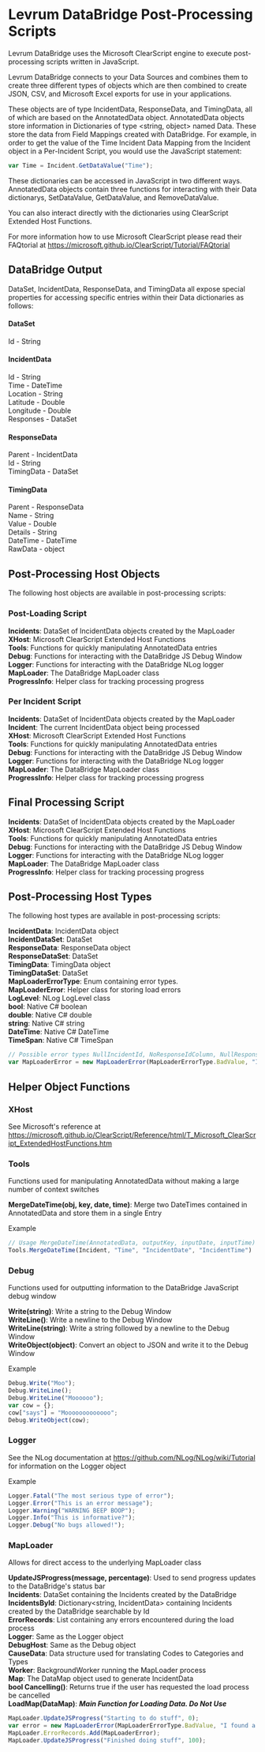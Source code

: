 Levrum DataBridge Post-Processing Scripts
=========================================

Levrum DataBridge uses the Microsoft ClearScript engine to execute post-processing scripts written in JavaScript.

Levrum DataBridge connects to your Data Sources and combines them to create three different types of objects which are then combined to create JSON, CSV, and Microsoft Excel exports for use in your applications. 

These objects are of type IncidentData, ResponseData, and TimingData, all of which are based on the AnnotatedData object. AnnotatedData objects store information in Dictionaries of type <string, object> named Data. These store the data from Field
Mappings created with DataBridge. For example, in order to get the value of the Time Incident Data Mapping from the Incident object in a Per-Incident Script, you would use the JavaScript statement:
```javascript
var Time = Incident.GetDataValue("Time");
```

These dictionaries can be accessed in JavaScript in two different ways. AnnotatedData objects contain three functions for interacting with their Data dictionarys, SetDataValue, GetDataValue, and RemoveDataValue. 

You can also interact directly with the dictionaries using ClearScript Extended Host Functions. 

For more information how to use Microsoft ClearScript please read their FAQtorial at https://microsoft.github.io/ClearScript/Tutorial/FAQtorial

## DataBridge Output

DataSet, IncidentData, ResponseData, and TimingData all expose special properties for accessing specific entries within their Data dictionaries as follows:

#### DataSet
Id - String

#### IncidentData
Id - String  
Time - DateTime  
Location - String  
Latitude - Double  
Longitude - Double  
Responses - DataSet<ResponseData>

#### ResponseData
Parent - IncidentData  
Id - String  
TimingData - DataSet<TimingData>  

#### TimingData
Parent - ResponseData  
Name - String  
Value - Double  
Details - String  
DateTime - DateTime  
RawData - object  

Post-Processing Host Objects
----------------------------
The following host objects are available in post-processing scripts:

### Post-Loading Script

**Incidents**: DataSet of IncidentData objects created by the MapLoader  
**XHost**: Microsoft ClearScript Extended Host Functions  
**Tools**: Functions for quickly manipulating AnnotatedData entries  
**Debug**: Functions for interacting with the DataBridge JS Debug Window  
**Logger**: Functions for interacting with the DataBridge NLog logger  
**MapLoader**: The DataBridge MapLoader class  
**ProgressInfo**: Helper class for tracking processing progress  

### Per Incident Script

**Incidents**: DataSet of IncidentData objects created by the MapLoader  
**Incident**: The current IncidentData object being processed  
**XHost**: Microsoft ClearScript Extended Host Functions  
**Tools**: Functions for quickly manipulating AnnotatedData entries  
**Debug**: Functions for interacting with the DataBridge JS Debug Window  
**Logger**: Functions for interacting with the DataBridge NLog logger  
**MapLoader**: The DataBridge MapLoader class  
**ProgressInfo**: Helper class for tracking processing progress  

## Final Processing Script

**Incidents**: DataSet of IncidentData objects created by the MapLoader  
**XHost**: Microsoft ClearScript Extended Host Functions  
**Tools**: Functions for quickly manipulating AnnotatedData entries  
**Debug**: Functions for interacting with the DataBridge JS Debug Window  
**Logger**: Functions for interacting with the DataBridge NLog logger  
**MapLoader**: The DataBridge MapLoader class  
**ProgressInfo**: Helper class for tracking processing progress  

Post-Processing Host Types
--------------------------

The following host types are available in post-processing scripts:

**IncidentData**: IncidentData object  
**IncidentDataSet**: DataSet<IncidentData>  
**ResponseData**: ResponseData object  
**ResponseDataSet**: DataSet<ResponseData>  
**TimingData**: TimingData object  
**TimingDataSet**: DataSet<TimingData>  
**MapLoaderErrorType**: Enum containing error types.  
**MapLoaderError**: Helper class for storing load errors  
**LogLevel**: NLog LogLevel class  
**bool**: Native C# boolean  
**double**: Native C# double  
**string**: Native C# string  
**DateTime**: Native C# DateTime  
**TimeSpan**: Native C# TimeSpan  

```javascript
// Possible error types NullIncidentId, NoResponseIdColumn, NullResponseId, NullValue, BadValue, MergeConflict, LoaderException
var MapLoaderError = new MapLoaderError(MapLoaderErrorType.BadValue, "I found a bad value!");
```

Helper Object Functions
-------------------------------------

### XHost

See Microsoft's reference at https://microsoft.github.io/ClearScript/Reference/html/T_Microsoft_ClearScript_ExtendedHostFunctions.htm

### Tools

Functions used for manipulating AnnotatedData without making a large number of context switches

**MergeDateTime(obj, key, date, time)**: Merge two DateTimes contained in AnnotatedData and store them in a single Entry

Example
```javascript
// Usage MergeDateTime(AnnotatedData, outputKey, inputDate, inputTime)
Tools.MergeDateTime(Incident, "Time", "IncidentDate", "IncidentTime")
```

### Debug

Functions used for outputting information to the DataBridge JavaScript debug window

**Write(string)**: Write a string to the Debug Window  
**WriteLine()**: Write a newline to the Debug Window  
**WriteLine(string)**: Write a string followed by a newline to the Debug Window  
**WriteObject(object)**: Convert an object to JSON and write it to the Debug Window  

Example
```javascript
Debug.Write("Moo");
Debug.WriteLine();
Debug.WriteLine("Moooooo");
var cow = {};
cow["says"] = "Mooooooooooooo";
Debug.WriteObject(cow);
```

### Logger

See the NLog documentation at https://github.com/NLog/NLog/wiki/Tutorial for information on the Logger object

Example
```javascript
Logger.Fatal("The most serious type of error");
Logger.Error("This is an error message");
Logger.Warning("WARNING BEEP BOOP");
Logger.Info("This is informative?");
Logger.Debug("No bugs allowed!");
```

### MapLoader

Allows for direct access to the underlying MapLoader class

**UpdateJSProgress(message, percentage)**: Used to send progress updates to the DataBridge's status bar  
**Incidents**: DataSet<IncidentData> containing the Incidents created by the DataBridge  
**IncidentsById**: Dictionary<string, IncidentData> containing Incidents created by the DataBridge searchable by Id  
**ErrorRecords**: List<MapLoaderError> containing any errors encountered during the load process  
**Logger**: Same as the Logger object  
**DebugHost**: Same as the Debug object  
**CauseData**: Data structure used for translating Codes to Categories and Types  
**Worker**: BackgroundWorker running the MapLoader process  
**Map**: The DataMap object used to generate IncidentData  
**bool Cancelling()**: Returns true if the user has requested the load process be cancelled  
**LoadMap(DataMap)**: **_Main Function for Loading Data. Do Not Use_**  


```javascript
MapLoader.UpdateJSProgress("Starting to do stuff", 0);
var error = new MapLoaderError(MapLoaderErrorType.BadValue, "I found a bad value!");
MapLoader.ErrorRecords.Add(MapLoaderError);
MapLoader.UpdateJSProgress("Finished doing stuff", 100);
```